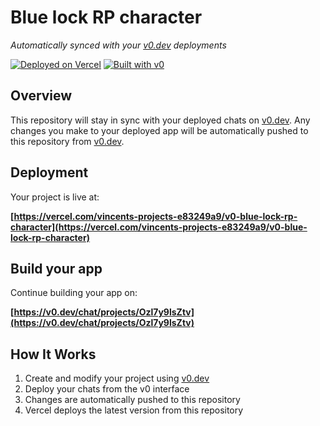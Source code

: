 # Blue lock RP character

*Automatically synced with your [v0.dev](https://v0.dev) deployments*

[![Deployed on Vercel](https://img.shields.io/badge/Deployed%20on-Vercel-black?style=for-the-badge&logo=vercel)](https://vercel.com/vincents-projects-e83249a9/v0-blue-lock-rp-character)
[![Built with v0](https://img.shields.io/badge/Built%20with-v0.dev-black?style=for-the-badge)](https://v0.dev/chat/projects/Ozl7y9lsZtv)

## Overview

This repository will stay in sync with your deployed chats on [v0.dev](https://v0.dev).
Any changes you make to your deployed app will be automatically pushed to this repository from [v0.dev](https://v0.dev).

## Deployment

Your project is live at:

**[https://vercel.com/vincents-projects-e83249a9/v0-blue-lock-rp-character](https://vercel.com/vincents-projects-e83249a9/v0-blue-lock-rp-character)**

## Build your app

Continue building your app on:

**[https://v0.dev/chat/projects/Ozl7y9lsZtv](https://v0.dev/chat/projects/Ozl7y9lsZtv)**

## How It Works

1. Create and modify your project using [v0.dev](https://v0.dev)
2. Deploy your chats from the v0 interface
3. Changes are automatically pushed to this repository
4. Vercel deploys the latest version from this repository
